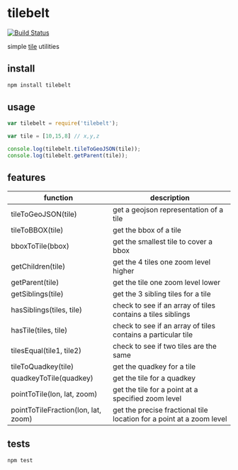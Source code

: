 tilebelt
====
[![Build Status](https://travis-ci.org/mapbox/tilebelt.svg?branch=master)](https://travis-ci.org/mapbox/tilebelt)

simple [tile](http://wiki.openstreetmap.org/wiki/Slippy_map_tilenames) utilities

## install

```bash
npm install tilebelt
```

## usage

```js
var tilebelt = require('tilebelt');

var tile = [10,15,8] // x,y,z

console.log(tilebelt.tileToGeoJSON(tile));
console.log(tilebelt.getParent(tile));
```

## features

function | description
---|---
tileToGeoJSON(tile) | get a geojson representation of a tile
tileToBBOX(tile) | get the bbox of a tile
bboxToTile(bbox) | get the smallest tile to cover a bbox
getChildren(tile) | get the 4 tiles one zoom level higher
getParent(tile) | get the tile one zoom level lower
getSiblings(tile) | get the 3 sibling tiles for a tile
hasSiblings(tiles, tile) | check to see if an array of tiles contains a tiles siblings
hasTile(tiles, tile) | check to see if an array of tiles contains a particular tile
tilesEqual(tile1, tile2) | check to see if two tiles are the same
tileToQuadkey(tile) | get the quadkey for a tile
quadkeyToTile(quadkey) | get the tile for a quadkey
pointToTile(lon, lat, zoom) | get the tile for a point at a specified zoom level
pointToTileFraction(lon, lat, zoom) | get the precise fractional tile location for a point at a zoom level

## tests

```bash
npm test
```
